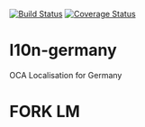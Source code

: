 [![Build Status](https://travis-ci.org/OCA/l10n-germany.svg?branch=11.0)](https://travis-ci.org/OCA/l10n-germany)
[![Coverage Status](https://coveralls.io/repos/OCA/l10n-germany/badge.png?branch=11.0)](https://coveralls.io/r/OCA/l10n-germany?branch=11.0)

# l10n-germany

OCA Localisation for Germany

# FORK LM

